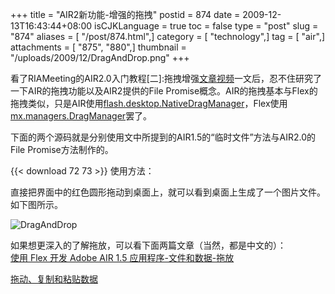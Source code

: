 +++
title = "AIR2新功能-增强的拖拽"
postid = 874
date = 2009-12-13T16:43:44+08:00
isCJKLanguage = true
toc = false
type = "post"
slug = "874"
aliases = [ "/post/874.html",]
category = [ "technology",]
tag = [ "air",]
attachments = [ "875", "880",]
thumbnail = "/uploads/2009/12/DragAndDrop.png"
+++


看了RIAMeeting的AIR2.0入门教程[二]:拖拽增强[文章](http://www.riameeting.com/node/486)[视频](http://www.riameeting.com/node/490)一文后，忍不住研究了一下AIR的拖拽功能以及AIR2提供的File
Promise概念。AIR的拖拽基本与Flex的拖拽类似，只是AIR使用[flash.desktop.NativeDragManager](http://help.adobe.com/en_US/FlashPlatform/beta/reference/actionscript/3/flash/desktop/NativeDragManager.html)，Flex使用[mx.managers.DragManager](http://help.adobe.com/en_US/FlashPlatform/beta/reference/actionscript/3/mx/managers/DragManager.html)罢了。  

下面的两个源码就是分别使用文中所提到的AIR1.5的“临时文件”方法与AIR2.0的File
Promise方法制作的。  
<!--more-->  
{{< download 72 73 >}}
使用方法：  

直接把界面中的红色圆形拖动到桌面上，就可以看到桌面上生成了一个图片文件。如下图所示。  

![DragAndDrop](/uploads/2009/12/DragAndDrop.png "DragAndDrop")

如果想更深入的了解拖放，可以看下面两篇文章（当然，都是中文的）：  
[使用 Flex 开发 Adobe AIR 1.5
应用程序-文件和数据-拖放](http://help.adobe.com/zh_CN/AIR/1.5/devappsflex/WS5b3ccc516d4fbf351e63e3d118666ade46-7e8a.html)  

[拖动、复制和粘贴数据](http://www.adobe.com/cn/devnet/air/flex/quickstart/scrappy_copy_paste.html)

